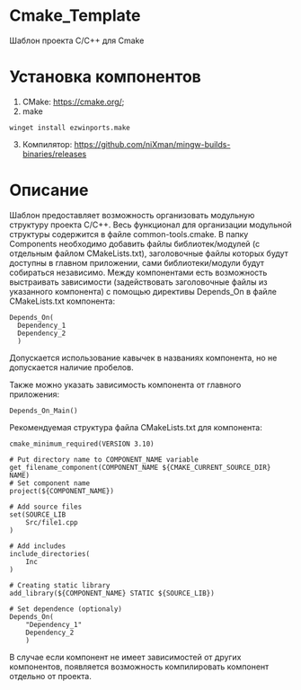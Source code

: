 # Cmake_Template
Шаблон проекта C/C++ для Cmake

# Установка компонентов
1. CMake: https://cmake.org/;
2. make
```
winget install ezwinports.make
```
3. Компилятор: https://github.com/niXman/mingw-builds-binaries/releases

# Описание
Шаблон предоставляет возможность организовать модульную структуру проекта C/C++. Весь функционал для организации модульной структуры содержится в файле common-tools.cmake. В папку Components необходимо добавить файлы библиотек/модулей (с отдельным файлом CMakeLists.txt), заголовочные файлы которых будут доступны в главном приложении, сами библиотеки/модули будут собираться независимо. Между компонентами есть возможность выстраивать зависимости (задействовать заголовочные файлы из указанного компонента) с помощью директивы Depends_On в файле СMakeLists.txt компонента:

```
Depends_On(
  Dependency_1
  Dependency_2
  )
```

Допускается использование кавычек в названиях компонента, но не допускается наличие пробелов.

Также можно указать зависимость компонента от главного приложения:

```
Depends_On_Main()
```

Рекомендуемая структура файла CMakeLists.txt для компонента:

```
cmake_minimum_required(VERSION 3.10)

# Put directory name to COMPONENT_NAME variable
get_filename_component(COMPONENT_NAME ${CMAKE_CURRENT_SOURCE_DIR} NAME)
# Set component name
project(${COMPONENT_NAME})

# Add source files
set(SOURCE_LIB 
    Src/file1.cpp
)

# Add includes
include_directories(
    Inc
)

# Creating static library
add_library(${COMPONENT_NAME} STATIC ${SOURCE_LIB})

# Set dependence (optionaly)
Depends_On(
    "Dependency_1"
    Dependency_2
    )
```

В случае если компонент не имеет зависимостей от других компонентов, появляется возможность компилировать компонент отдельно от проекта.
